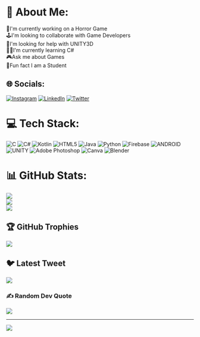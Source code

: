 # 💫 About Me:
🏏I'm currently working on a Horror Game<br>🕹️I'm looking to collaborate with Game Developers<br>🪩I'm looking for help with UNITY3D<br>🧑‍💻I'm currently learning C#<br>🎮Ask me about Games<br>📖Fun fact I am a Student


## 🌐 Socials:
[![Instagram](https://img.shields.io/badge/Instagram-%23E4405F.svg?logo=Instagram&logoColor=white)](https://instagram.com/smartking30) [![LinkedIn](https://img.shields.io/badge/LinkedIn-%230077B5.svg?logo=linkedin&logoColor=white)](https://linkedin.com/in/raja-arumugham-m) [![Twitter](https://img.shields.io/badge/Twitter-%231DA1F2.svg?logo=Twitter&logoColor=white)](https://twitter.com/Raja_Arumugham) 

# 💻 Tech Stack:
![C](https://img.shields.io/badge/c-%2300599C.svg?style=for-the-badge&logo=c&logoColor=white) ![C#](https://img.shields.io/badge/c%23-%23239120.svg?style=for-the-badge&logo=c-sharp&logoColor=white) ![Kotlin](https://img.shields.io/badge/kotlin-%230095D5.svg?style=for-the-badge&logo=kotlin&logoColor=white) ![HTML5](https://img.shields.io/badge/html5-%23E34F26.svg?style=for-the-badge&logo=html5&logoColor=white) ![Java](https://img.shields.io/badge/java-%23ED8B00.svg?style=for-the-badge&logo=java&logoColor=white) ![Python](https://img.shields.io/badge/python-3670A0?style=for-the-badge&logo=python&logoColor=ffdd54) ![Firebase](https://img.shields.io/badge/firebase-%23039BE5.svg?style=for-the-badge&logo=firebase) ![ANDROID](https://img.shields.io/badge/android-%2320232a.svg?style=for-the-badge&logo=android&logoColor=%a4c639) ![UNITY](https://img.shields.io/badge/Unity-%2320232a.svg?style=for-the-badge&logo=unity&logoColor=white) ![Adobe Photoshop](https://img.shields.io/badge/adobephotoshop-%2331A8FF.svg?style=for-the-badge&logo=adobephotoshop&logoColor=white) ![Canva](https://img.shields.io/badge/Canva-%2300C4CC.svg?style=for-the-badge&logo=Canva&logoColor=white) ![Blender](https://img.shields.io/badge/blender-%23F5792A.svg?style=for-the-badge&logo=blender&logoColor=white)
# 📊 GitHub Stats:
![](https://github-readme-stats.vercel.app/api?username=M-RajaArumugham&theme=dark&hide_border=false&include_all_commits=false&count_private=false)<br/>
![](https://github-readme-streak-stats.herokuapp.com/?user=M-RajaArumugham&theme=dark&hide_border=false)<br/>
![](https://github-readme-stats.vercel.app/api/top-langs/?username=M-RajaArumugham&theme=dark&hide_border=false&include_all_commits=false&count_private=false&layout=compact)

## 🏆 GitHub Trophies
![](https://github-profile-trophy.vercel.app/?username=M-RajaArumugham&theme=radical&no-frame=false&no-bg=true&margin-w=4)

## 🐦 Latest Tweet
[![](https://gtce.itsvg.in/api?username=SMARTKING30)](https://github.com/VishwaGauravIn/github-twitter-card-embed)

### ✍️ Random Dev Quote
![](https://quotes-github-readme.vercel.app/api?type=horizontal&theme=radical)

---
[![](https://visitcount.itsvg.in/api?id=M-RajaArumugham&icon=0&color=0)](https://visitcount.itsvg.in)

<!-- Proudly created with GPRM ( https://gprm.itsvg.in ) -->
